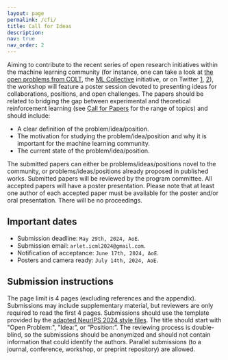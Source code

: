 ```yaml
---
layout: page
permalink: /cfi/
title: Call for Ideas
description:
nav: true
nav_order: 2
---
```


Aiming to contribute to the recent series of open research initiatives within the machine learning community (for instance, one can take a look at [the open problems from COLT](https://learningtheory.org/colt2023/cfp.html#openproblems), the [ML Collective](https://mlcollective.org/) initiative, or on Twitter [1](https://x.com/BlancheMinerva/status/1741855005601141091), [2](https://x.com/ziv_ravid/status/1780297953782984953)), the workshop will feature a poster session devoted to presenting ideas for collaborations, positions, and open challenges. The papers should be related to bridging the gap between experimental and theoretical reinforcement learning (see [Call for Papers](/cfp) for the range of topics) and should include:
- A clear definition of the problem/idea/position.
- The motivation for studying the problem/idea/position and why it is important for the machine learning community.
- The current state of the problem/idea/position.

The submitted papers can either be problems/ideas/positions novel to the community, or problems/ideas/positions already proposed in published works. Submitted papers will be reviewed by the program committee. All accepted papers will have a poster presentation. Please note that at least one author of each accepted paper must be available for the poster and/or oral presentation. There will be no proceedings.

<h2>Important dates</h2>

- Submission deadline: ``May 29th, 2024, AoE``.
- Submission email: ``arlet.icml2024@gmail.com``.
- Notification of acceptance: ``June 17th, 2024, AoE``.
- Posters and camera ready: ``July 14th, 2024, AoE``.

<h2>Submission instructions</h2>

The page limit is 4 pages (excluding references and the appendix). Submissions may include supplementary material, but reviewers are only required to read the first 4 pages. Submissions should use the template provided by the [adapted NeurIPS 2024 style files](/assets/files/arlet2024_style.zip). The title should start with "Open Problem:", ”Idea:”, or ”Position:”. The reviewing process is double-blind, so the submissions should be anonymized and should not contain information that could identify the authors. Parallel submissions (to a journal, conference, workshop, or preprint repository) are allowed.
